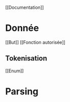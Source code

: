 [[Documentation]]

# Donnée
[[But]]
[[Fonction autorisée]]

## Tokenisation 

[[Enum]]

# Parsing


